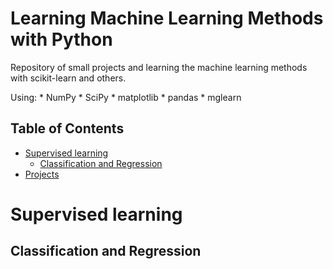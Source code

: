 Learning Machine Learning Methods with Python
========

Repository of small projects and learning the machine learning methods  with scikit-learn and others.

Using:
	* NumPy
	* SciPy
	* matplotlib
	* pandas
	* mglearn


Table of Contents
-----------------

* [Supervised learning](#supervised-learning)
	* [Classification and Regression](#classification-and-regression)
* [Projects](#projects)


Supervised learning
===================

Classification and Regression
-----------------------------


